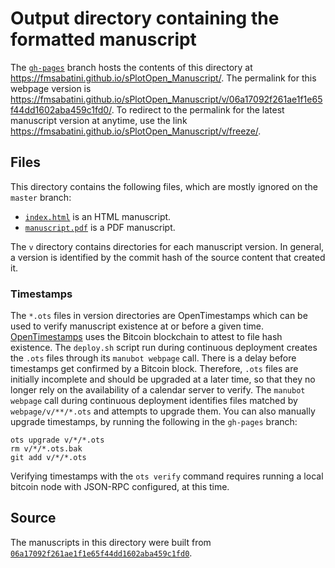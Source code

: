 # Output directory containing the formatted manuscript

The [`gh-pages`](https://github.com/fmsabatini/sPlotOpen_Manuscript/tree/gh-pages) branch hosts the contents of this directory at <https://fmsabatini.github.io/sPlotOpen_Manuscript/>.
The permalink for this webpage version is <https://fmsabatini.github.io/sPlotOpen_Manuscript/v/06a17092f261ae1f1e65f44dd1602aba459c1fd0/>.
To redirect to the permalink for the latest manuscript version at anytime, use the link <https://fmsabatini.github.io/sPlotOpen_Manuscript/v/freeze/>.

## Files

This directory contains the following files, which are mostly ignored on the `master` branch:

+ [`index.html`](index.html) is an HTML manuscript.
+ [`manuscript.pdf`](manuscript.pdf) is a PDF manuscript.

The `v` directory contains directories for each manuscript version.
In general, a version is identified by the commit hash of the source content that created it.

### Timestamps

The `*.ots` files in version directories are OpenTimestamps which can be used to verify manuscript existence at or before a given time.
[OpenTimestamps](https://opentimestamps.org/) uses the Bitcoin blockchain to attest to file hash existence.
The `deploy.sh` script run during continuous deployment creates the `.ots` files through its `manubot webpage` call.
There is a delay before timestamps get confirmed by a Bitcoin block.
Therefore, `.ots` files are initially incomplete and should be upgraded at a later time, so that they no longer rely on the availability of a calendar server to verify.
The `manubot webpage` call during continuous deployment identifies files matched by `webpage/v/**/*.ots` and attempts to upgrade them.
You can also manually upgrade timestamps, by running the following in the `gh-pages` branch:

```shell
ots upgrade v/*/*.ots
rm v/*/*.ots.bak
git add v/*/*.ots
```

Verifying timestamps with the `ots verify` command requires running a local bitcoin node with JSON-RPC configured, at this time.

## Source

The manuscripts in this directory were built from
[`06a17092f261ae1f1e65f44dd1602aba459c1fd0`](https://github.com/fmsabatini/sPlotOpen_Manuscript/commit/06a17092f261ae1f1e65f44dd1602aba459c1fd0).
